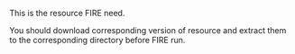 This is the resource FIRE need. 

You should download corresponding version of resource and extract them to the corresponding directory before FIRE run.